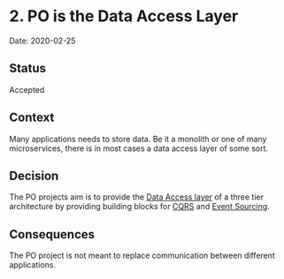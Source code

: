 # 2. PO is the Data Access Layer

Date: 2020-02-25

## Status

Accepted

## Context

Many applications needs to store data. Be it a monolith or one of many microservices, there is
in most cases a data access layer of some sort.

## Decision

The PO projects aim is to provide the 
[Data Access layer](https://en.wikipedia.org/wiki/Multitier_architecture#Three-tier_architecture)
of a three tier architecture by providing building blocks for
[CQRS](https://martinfowler.com/bliki/CQRS.html) and 
[Event Sourcing](https://martinfowler.com/eaaDev/EventSourcing.html). 

## Consequences

The PO project is not meant to replace communication between different applications. 
